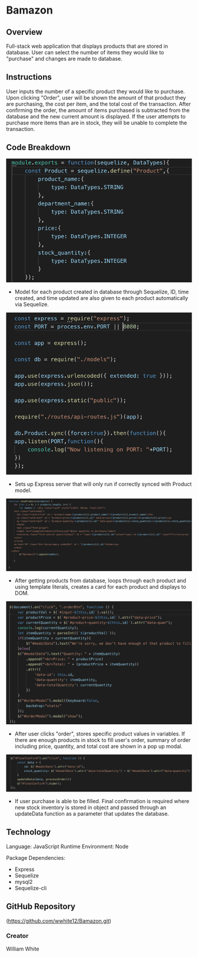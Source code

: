 # Bamazon

## Overview
Full-stack web application that displays products that are stored in database. User can select the number of items they would like to "purchase" and changes are made to database.

## Instructions
User inputs the number of a specific product they would like to purchase. Upon clicking "Order", user will be shown the amount of that product they are purchasing, the cost per item, and the total cost of the transaction. After confirming the order, the amount of items purchased is subtracted from the database and the new current amount is displayed. If the user attempts to purchase more items than are in stock, they will be unable to complete the transaction.

## Code Breakdown
![image](./images/productModel.png)
* Model for each product created in database through Sequelize, ID, time created, and time updated are also given to each product automatically via Sequelize.

![image](./images/serverSetup.png)
* Sets up Express server that will only run if correctly synced with Product model.

![image](./images/cardCreate.png)
* After getting products from database, loops through each product and using template literals, creates a card for each product and displays to DOM.

![image](./images/firstOrderOnClick.png)
* After user clicks "order", stores specific product values in variables. If there are enough products in stock to fill user's order, summary of order including price, quantity, and total cost are shown in a pop up modal.

![image](./images/finalConfirm.png)
* If user purchase is able to be filled. Final confirmation is required where new stock inventory is stored in object and passed through an updateData function as a parameter that updates the database. 

## Technology
Language: JavaScript
Runtime Environment: Node

Package Dependencies:
* Express
* Sequelize
* mysql2
* Sequelize-cli

## GitHub Repository
(https://github.com/wwhite12/Bamazon.git)

### Creator
William White